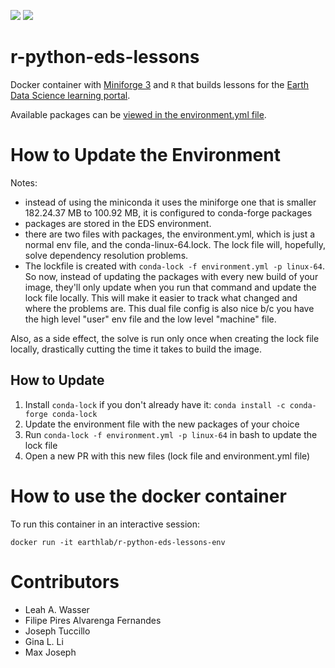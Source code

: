 [![](https://images.microbadger.com/badges/image/earthlab/r-python-eds-lessons-env.svg)](https://microbadger.com/images/earthlab/r-python-eds-lessons-env "build specs for the eds-lessons environment")
[![](https://images.microbadger.com/badges/version/earthlab/r-python-eds-lessons-env.svg)](https://microbadger.com/images/earthlab/r-python-eds-lessons-env "Version")


# r-python-eds-lessons

Docker container with [Miniforge 3](https://github.com/conda-forge/miniforge) and `R` that builds lessons for the [Earth Data Science learning portal](https://www.earthdatascience.org).

Available packages can be [viewed in the environment.yml file](https://github.com/earthlab/r-python-eds-lessons/environment.yml).

# How to Update the Environment

Notes:
* instead of using the miniconda it uses the miniforge one that is smaller 182.24.37 MB to 100.92 MB, it is configured to conda-forge packages
* packages are stored in the EDS environment.
* there are two files with packages, the environment.yml, which is just a normal env file, and the conda-linux-64.lock. The lock file will, hopefully, solve dependency resolution problems.
* The lockfile is created with `conda-lock -f environment.yml -p linux-64`. So now, instead of updating the packages with every new build of your image, they'll only update when you run that command and update the lock file locally. This will make it easier to track what changed and where the problems are. This dual file config is also nice b/c you have the high level "user" env file and the low level "machine" file.

Also, as a side effect, the solve is run only once when creating the lock file locally, drastically cutting the time it takes to build the image.

## How to Update

1. Install `conda-lock` if you don't already have it: `conda install -c conda-forge conda-lock`
2. Update the environment file with the new packages of your choice
3. Run `conda-lock -f environment.yml -p linux-64` in bash to update the lock  file
4. Open a new PR with  this new files (lock file and environment.yml file)

# How to use the docker container

To run this container in an interactive session:

```
docker run -it earthlab/r-python-eds-lessons-env
```

# Contributors

- Leah A. Wasser
- Filipe Pires Alvarenga Fernandes
- Joseph Tuccillo
- Gina L. Li
- Max Joseph
